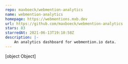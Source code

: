 ```yaml
---
repo: maxboeck/webmention-analytics
name: webmention-analytics
homepage: https://webmentions.mxb.dev
url: https://github.com/maxboeck/webmention-analytics
stars: 83
starredAt: 2021-06-13T19:10:58Z
description: |-
    An analytics dashboard for webmention.io data.
---
```


[object Object]

